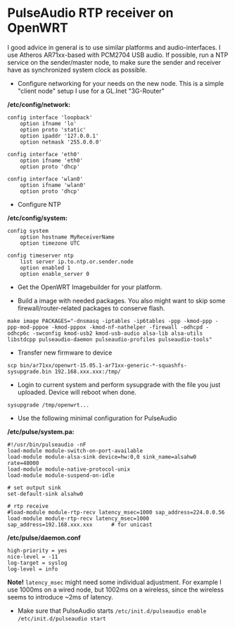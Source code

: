 PulseAudio RTP receiver on OpenWRT
==================================

I good advice in general is to use similar platforms and audio-interfaces. I use Atheros AR71xx-based with PCM2704 USB audio.
If possible, run a NTP service on the sender/master node, to make sure the sender and receiver have as synchronized system clock as possible.

* Configure networking for your needs on the new node. This is a simple "client node" setup I use for a GL.Inet "3G-Router"

__/etc/config/network:__

    config interface 'loopback'
        option ifname 'lo'
        option proto 'static'
        option ipaddr '127.0.0.1'
        option netmask '255.0.0.0'

    config interface 'eth0'
        option ifname 'eth0'
        option proto 'dhcp'

    config interface 'wlan0'
        option ifname 'wlan0'
        option proto 'dhcp'

* Configure NTP     

__/etc/config/system:__

    config system
        option hostname MyReceiverName
        option timezone UTC
    
    config timeserver ntp
        list server ip.to.ntp.or.sender.node
        option enabled 1
        option enable_server 0

* Get the OpenWRT Imagebuilder for your platform.

* Build a image with needed packages. You also might want to skip some firewall/router-related packages to conserve flash.

`make image PACKAGES="-dnsmasq -iptables -ip6tables -ppp -kmod-ppp -ppp-mod-pppoe -kmod-pppox -kmod-nf-nathelper -firewall -odhcpd -odhcp6c -swconfig kmod-usb2 kmod-usb-audio alsa-lib alsa-utils libstdcpp pulseaudio-daemon pulseaudio-profiles pulseaudio-tools"`

* Transfer new firmware to device

`scp bin/ar71xx/openwrt-15.05.1-ar71xx-generic-*-squashfs-sysupgrade.bin 192.168.xxx.xxx:/tmp/`

* Login to current system and perform sysupgrade with the file you just uploaded. Device will reboot when done.

`sysupgrade /tmp/openwrt...`

* Use the following minimal configuration for PulseAudio

__/etc/pulse/system.pa:__

    #!/usr/bin/pulseaudio -nF
    load-module module-switch-on-port-available
    load-module module-alsa-sink device=hw:0,0 sink_name=alsahw0 rate=48000
    load-module module-native-protocol-unix
    load-module module-suspend-on-idle

    # set output sink
    set-default-sink alsahw0

    # rtp receive
    #load-module module-rtp-recv latency_msec=1000 sap_address=224.0.0.56
    load-module module-rtp-recv latency_msec=1000 sap_address=192.168.xxx.xxx      # for unicast


__/etc/pulse/daemon.conf__

    high-priority = yes
    nice-level = -11
    log-target = syslog
    log-level = info


__Note!__ `latency_msec` might need some individual adjustment. For example I use 1000ms on a wired node, but 1002ms on a wireless, since the wireless seems to introduce ~2ms of latency.
    
* Make sure that PulseAudio starts 
`/etc/init.d/pulseaudio enable`
`/etc/init.d/pulseaudio start`

